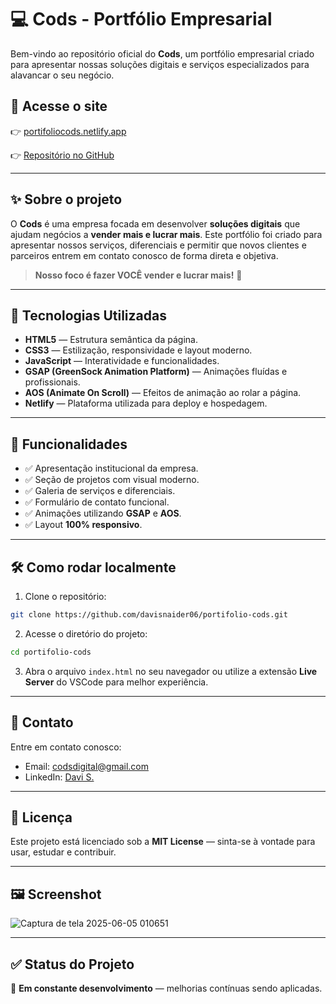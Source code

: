 # 💻 Cods - Portfólio Empresarial

Bem-vindo ao repositório oficial do **Cods**, um portfólio empresarial criado para apresentar nossas soluções digitais e serviços especializados para alavancar o seu negócio.

## 🔗 Acesse o site

👉 [portifoliocods.netlify.app](https://portifoliocods.netlify.app/)

👉 [Repositório no GitHub](https://github.com/davisnaider06/portifolio-cods)

---

## ✨ Sobre o projeto

O **Cods** é uma empresa focada em desenvolver **soluções digitais** que ajudam negócios a **vender mais e lucrar mais**. Este portfólio foi criado para apresentar nossos serviços, diferenciais e permitir que novos clientes e parceiros entrem em contato conosco de forma direta e objetiva.

> **Nosso foco é fazer VOCÊ vender e lucrar mais!** 🚀

---

## 🚀 Tecnologias Utilizadas

* **HTML5** — Estrutura semântica da página.
* **CSS3** — Estilização, responsividade e layout moderno.
* **JavaScript** — Interatividade e funcionalidades.
* **GSAP (GreenSock Animation Platform)** — Animações fluídas e profissionais.
* **AOS (Animate On Scroll)** — Efeitos de animação ao rolar a página.
* **Netlify** — Plataforma utilizada para deploy e hospedagem.

---

## 🎯 Funcionalidades

* ✅ Apresentação institucional da empresa.
* ✅ Seção de projetos com visual moderno.
* ✅ Galeria de serviços e diferenciais.
* ✅ Formulário de contato funcional.
* ✅ Animações utilizando **GSAP** e **AOS**.
* ✅ Layout **100% responsivo**.

---

## 🛠️ Como rodar localmente

1. Clone o repositório:

```bash
git clone https://github.com/davisnaider06/portifolio-cods.git
```

2. Acesse o diretório do projeto:

```bash
cd portifolio-cods
```

3. Abra o arquivo `index.html` no seu navegador ou utilize a extensão **Live Server** do VSCode para melhor experiência.

---

## 📩 Contato

Entre em contato conosco:

* Email: [codsdigital@gmail.com](mailto:codsdigital@gmail.com)
* LinkedIn: [Davi S.](https://www.linkedin.com/in/davi-s-a7a99432b/)

---

## 📄 Licença

Este projeto está licenciado sob a **MIT License** — sinta-se à vontade para usar, estudar e contribuir.

---

## 🖼️ Screenshot

![Captura de tela 2025-06-05 010651](https://github.com/user-attachments/assets/455c3ce0-3ecf-49be-9640-3090123c0871)

---

## ✅ Status do Projeto

🚀 **Em constante desenvolvimento** — melhorias contínuas sendo aplicadas.

